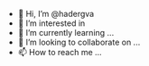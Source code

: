 - 👋 Hi, I’m @hadergva
- 👀 I’m interested in 
- 🌱 I’m currently learning ...
- 💞️ I’m looking to collaborate on ...
- 📫 How to reach me ...

<!---
hadergva/hadergva is a ✨ special ✨ repository because its `README.md` (this file) appears on your GitHub profile.
You can click the Preview link to take a look at your changes.
--->

